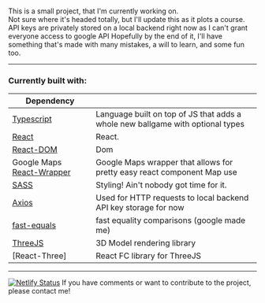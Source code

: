 ###

This is a small project, that I'm currently working on. <br>
Not sure where it's headed totally, but I'll update this as it plots a course. <br>
API keys are privately stored on a local backend right now as I can't grant everyone access to google API
Hopefully by the end of it, I'll have something that's made with many mistakes, a will to learn, and some fun too. <br>

---

### Currently built with:

| Dependency                                                                           |                                                                                |
| ------------------------------------------------------------------------------------ | ------------------------------------------------------------------------------ |
| [Typescript](https://www.npmjs.com/package/typescript)                               | Language built on top of JS that adds a whole new ballgame with optional types |
| [React](https://www.npmjs.com/package/react)                                         | React.                                                                         |
| [React-DOM](https://www.npmjs.com/package/react-dom)                                 | Dom                                                                            |
| Google Maps [React-Wrapper](https://www.npmjs.com/package/@googlemaps/react-wrapper) | Google Maps wrapper that allows for pretty easy react component Map use        |
| [SASS](https://www.npmjs.com/package/sass)                                           | Styling! Ain't nobody got time for it.                                         |
| [Axios](https://www.npmjs.com/package/axios)                                         | Used for HTTP requests to local backend API key storage for now                |
| [fast-equals](https://www.npmjs.com/package/fast-equals)                             | fast equality comparisons (google made me)                                     |
| [ThreeJS](https://www.npmjs.com/package/three)                                       | 3D Model rendering library                                                     |
| [React-Three]                                                                        | React FC library for ThreeJS                                                   |

---
[![Netlify Status](https://api.netlify.com/api/v1/badges/847b68b5-39c8-44c6-868a-18f4479eaf2c/deploy-status)](https://app.netlify.com/sites/sweet-macaron-fd7a61/deploys)
If you have comments or want to contribute to the project, please contact me!
